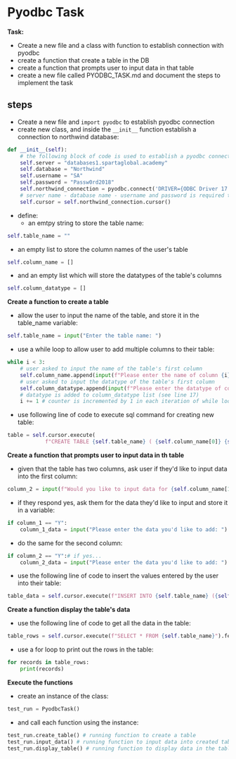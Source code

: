 # Pyodbc Task
**Task:**
- Create a new file and a class with function to establish connection with pyodbc
- create a function that create a table in the DB
- create a function that prompts user to input data in that table
- create a new file called PYODBC_TASK.md and document the steps to implement the task
 
## steps
- Create a new file and ```import pyodbc``` to establish pyodbc connection
- create new class, and inside the ```__init__``` function establish a connection to northwind database:
```python
def __init__(self):
    # the following block of code is used to establish a pyodbc connection to northwind database
    self.server = "databases1.spartaglobal.academy"
    self.database = "Northwind"
    self.username = "SA"
    self.password = "Passw0rd2018"
    self.northwind_connection = pyodbc.connect('DRIVER={ODBC Driver 17 for SQL Server};SERVER='+self.server+';DATABASE='+self.database+';UID='+self.username+';PWD='+ self.password)
    # server name - database name - username and password is required to connect to pyodbc
    self.cursor = self.northwind_connection.cursor()
```
- define:
   - an emtpy string to store the table name:
```python
self.table_name = ""
```
   -  an empty list to store the column names of the user's table
```python
self.column_name = []
```
   - and an empty list which will store the datatypes of the table's columns
   ```python
self.column_datatype = []
```
**Create a function to create a table**
- allow the user to input the name of the table, and store it in the table_name variable:
```python
self.table_name = input("Enter the table name: ")
```
- use a while loop to allow user to add multiple columns to their table:
```python
while i < 3:
    # user asked to input the name of the table's first column
    self.column_name.append(input(f"Please enter the name of column {i}: ")) # name is added to column_name list (see line 16)
    # user asked to input the datatype of the table's first column
    self.column_datatype.append(input(f"Please enter the datatype of column {i}: ").upper())
    # datatype is added to column_datatype list (see line 17)
    i += 1 # counter is incremented by 1 in each iteration of while loop
```
- use following line of code to execute sql command for creating new table:
```python
table = self.cursor.execute(
            f"CREATE TABLE {self.table_name} ( {self.column_name[0]} {self.column_datatype[0]}, {self.column_name[1]} {self.column_datatype[1]} )")
```
**Create a function that prompts user to input data in th table**
- given that the table has two columns, ask user if they'd like to input data into the first column:
```python
column_2 = input(f"Would you like to input data for {self.column_name[1]}? Y/N ").upper()
```
- if they respond yes, ask them for the data they'd like to input and store it in a variable:
```python
if column_1 == "Y":
    column_1_data = input("Please enter the data you'd like to add: ")
```
- do the same for the second column:
```python
if column_2 == "Y":# if yes...
    column_2_data = input("Please enter the data you'd like to add: ")
```
- use the following line of code to insert the values entered by the user into their table:
```python
table_data = self.cursor.execute(f"INSERT INTO {self.table_name} ({self.column_name[0]}, {self.column_name[1]}) VALUES ('{column_1_data}', '{column_2_data}')")
```
**Create a function display the table's data**
- use the following line of code to get all the data in the table:
```python
table_rows = self.cursor.execute(f"SELECT * FROM {self.table_name}").fetchall() # using fetchall() method we can get all the data in the table
``` 
- use a for loop to print out the rows in the table:
```python
for records in table_rows:
    print(records)
```
**Execute the functions**
- create an instance of the class:
```python
test_run = PyodbcTask()
```
- and call each function using the instance:
```python
test_run.create_table() # running function to create a table
test_run.input_data() # running function to input data into created table
test_run.display_table() # running function to display data in the table
```